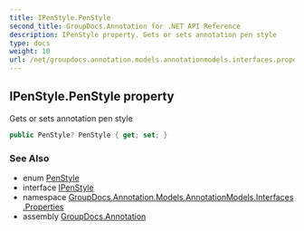 ```yaml
---
title: IPenStyle.PenStyle
second_title: GroupDocs.Annotation for .NET API Reference
description: IPenStyle property. Gets or sets annotation pen style
type: docs
weight: 10
url: /net/groupdocs.annotation.models.annotationmodels.interfaces.properties/ipenstyle/penstyle/
---
```

## IPenStyle.PenStyle property

Gets or sets annotation pen style

```csharp
public PenStyle? PenStyle { get; set; }
```

### See Also

* enum [PenStyle](../../../groupdocs.annotation.models/penstyle/)
* interface [IPenStyle](../)
* namespace [GroupDocs.Annotation.Models.AnnotationModels.Interfaces.Properties](../../ipenstyle/)
* assembly [GroupDocs.Annotation](../../../)



